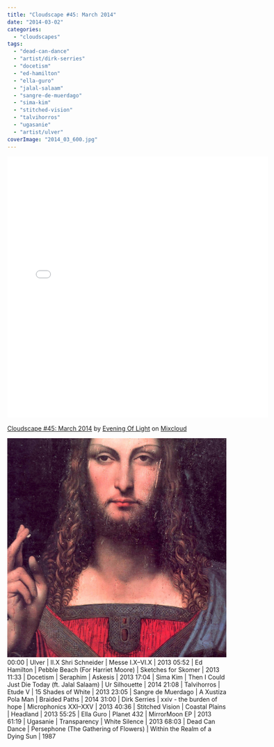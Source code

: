 ```yaml
---
title: "Cloudscape #45: March 2014"
date: "2014-03-02"
categories: 
  - "cloudscapes"
tags: 
  - "dead-can-dance"
  - "artist/dirk-serries"
  - "docetism"
  - "ed-hamilton"
  - "ella-guro"
  - "jalal-salaam"
  - "sangre-de-muerdago"
  - "sima-kim"
  - "stitched-vision"
  - "talvihorros"
  - "ugasanie"
  - "artist/ulver"
coverImage: "2014_03_600.jpg"
---
```


<iframe src="//www.mixcloud.com/widget/iframe/?feed=http%3A%2F%2Fwww.mixcloud.com%2Feveningoflight%2Fcloudscape-45-march-2014%2F&amp;stylecolor=ff0022&amp;embed_type=widget_standard&amp;embed_uuid=63b1b7af-d395-46f8-a9cb-dfce07b64a4a&amp;replace=0" height="600" width="600" frameborder="0"></iframe>

[Cloudscape #45: March 2014](http://www.mixcloud.com/eveningoflight/cloudscape-45-march-2014/?utm_source=widget&amp;utm_medium=web&amp;utm_campaign=base_links&amp;utm_term=resource_link) by [Evening Of Light](http://www.mixcloud.com/eveningoflight/?utm_source=widget&amp;utm_medium=web&amp;utm_campaign=base_links&amp;utm_term=profile_link) on [Mixcloud](http://www.mixcloud.com/?utm_source=widget&utm_medium=web&utm_campaign=base_links&utm_term=homepage_link)

![2014_03_600](images/2014_03_600.jpg)00:00 | Ulver | II.X Shri Schneider | Messe I.X–VI.X | 2013 05:52 | Ed Hamilton | Pebble Beach (For Harriet Moore) | Sketches for Skomer | 2013 11:33 | Docetism | Seraphim | Askesis | 2013 17:04 | Sima Kim | Then I Could Just Die Today (ft. Jalal Salaam) | Ur Silhouette | 2014 21:08 | Talvihorros | Etude V | 15 Shades of White | 2013 23:05 | Sangre de Muerdago | A Xustiza Pola Man | Braided Paths | 2014 31:00 | Dirk Serries | xxiv - the burden of hope | Microphonics XXI–XXV | 2013 40:36 | Stitched Vision | Coastal Plains | Headland | 2013 55:25 | Ella Guro | Planet 432 | MirrorMoon EP | 2013 61:19 | Ugasanie | Transparency | White Silence | 2013 68:03 | Dead Can Dance | Persephone (The Gathering of Flowers) | Within the Realm of a Dying Sun | 1987
